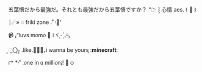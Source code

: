 五葉悟だから最強だ。それとも最強だから五葉悟ですか？
“்·   ⸾ 心情 aes. ꒰ :dolls: ꒱

┊☄» ◌ friki zone .˚ ᵎ┊͙⁺

:video_camera: ₍“luvs m᥆m᥆ :love_letter: ꒱ヾ⸼۰ ۪۫₊ᵔ͈₎

͈ૢ〇۪۪̥◦۪ .like.۰۪۫₊i wanna be yours⸼ :𝐦𝐢𝐧𝐞𝐜𝐫𝐚𝐟𝐭:

↱ *·˚ ː᥆ne in ᥲ milli᥆n¡! :email: ੦
